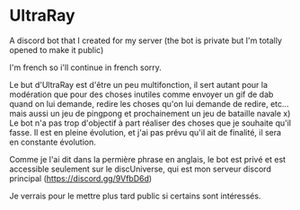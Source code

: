 # UltraRay
A discord bot that I created for my server (the bot is private but I'm totally opened to make it public)

I'm french so i'll continue in french sorry.

Le but d'UltraRay est d'être un peu multifonction, il sert autant pour la modération que pour des choses inutiles comme
envoyer un gif de dab quand on lui demande, redire les choses qu'on lui demande de redire, etc... mais aussi un jeu de pingpong et
prochainement un jeu de bataille navale x)
Le bot n'a pas trop d'objectif à part réaliser des choses que je souhaite qu'il fasse.
Il est en pleine évolution, et j'ai pas prévu qu'il ait de finalité, il sera en constante évolution.

Comme je l'ai dit dans la permière phrase en anglais, le bot est privé et est accessible seulement sur le discUniverse,
qui est mon serveur discord principal (https://discord.gg/9VfbD6d)

Je verrais pour le mettre plus tard public si certains sont intéressés.

